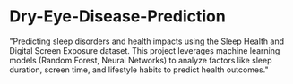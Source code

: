 # Dry-Eye-Disease-Prediction
"Predicting sleep disorders and health impacts using the Sleep Health and Digital Screen Exposure dataset. This project leverages machine learning models (Random Forest, Neural Networks) to analyze factors like sleep duration, screen time, and lifestyle habits to predict health outcomes."
